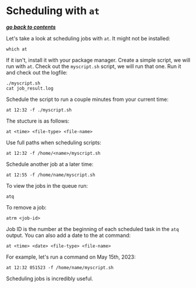 # Scheduling with `at`

[***go back to contents***](01-contents.md)

Let's take a look at scheduling jobs with `at`. It might not be installed:

	which at

If it isn't, install it with your package manager. Create a simple script, we
will run with `at`. Check out the `myscript.sh` script, we will run that one.
Run it and check out the logfile:

	./myscript.sh
	cat job_result.log

Schedule the script to run a couple minutes from your current time:

	at 12:32 -f ./myscript.sh

The stucture is as follows:

	at <time> <file-type> <file-name>

Use full paths when scheduling scripts:

	at 12:32 -f /home/<name>/myscript.sh

Schedule another job at a later time:

	at 12:55 -f /home/name/myscript.sh

To view the jobs in the queue run:
	
	atq

To remove a job:

	atrm <job-id>

Job ID is the number at the beginning of each scheduled task in the `atq`
output. You can also add a date to the at command:

	at <time> <date> <file-type> <file-name>

For example, let's run a command on May 15th, 2023:

	at 12:32 051523 -f /home/name/myscript.sh

Scheduling jobs is incredibly useful.
